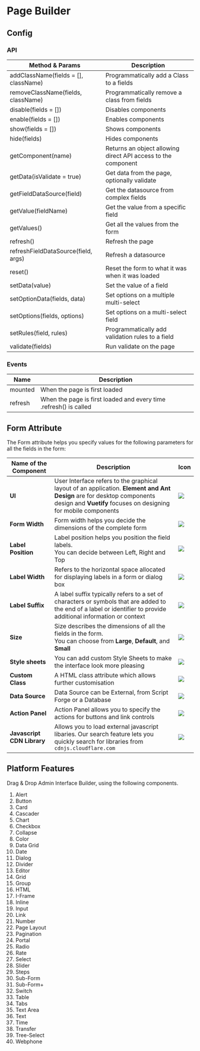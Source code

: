 # Page Builder

## Config

### API

| Method & Params| Description|
|------------------------------------------|---------------------------------------------------------------|
| addClassName(fields = [], className)| Programmatically add a Class to a fields|
| removeClassName(fields, className)| Programmatically remove a class from fields|
| disable(fields = []) | Disables components|
| enable(fields = [])| Enables components |
| show(fields = []) | Shows components|
| hide(fields)| Hides components|
| getComponent(name) | Returns an object allowing direct API access to the component |
| getData(isValidate = true) | Get data from the page, optionally validate|
| getFieldDataSource(field)| Get the datasource from complex fields |
| getValue(fieldName)| Get the value from a specific field|
| getValues()| Get all the values from the form|
| refresh()| Refresh the page|
| refreshFieldDataSource(field, args) | Refresh a datasource|
| reset() | Reset the form to what it was when it was loaded|
| setData(value)| Set the value of a field|
| setOptionData(fields, data)| Set options on a multiple multi-select|
| setOptions(fields, options)| Set options on a multi-select field|
| setRules(field, rules)| Programmatically add validation rules to a field|
| validate(fields) | Run validate on the page|

### Events

| Name| Description|
|-----|------------------------------------------------|
| mounted | When the page is first loaded|
| refresh | When the page is first loaded and every time .refresh() is called |

## Form Attribute

The Form attribute helps you specify values for the following parameters for all the fields in the form:

|**Name of the Component**|**Description**|**Icon**|
|-------------------------|---------------|---------|
|**UI**|User Interface refers to the graphical layout of an application. **Element and Ant Design** are for desktop components design and **Vuetify** focuses on designing for mobile components|<img src= "/apps/img/page_ui.png">|
|**Form Width**| Form width helps you decide the dimensions of the complete form|<img src= "/apps/img/page_formwidth.png">|
|**Label Position**|Label position helps you position the field labels.<br> You can decide between Left, Right and Top|<img src= "/apps/img/page_labelposition.png">|
|**Label Width**|Refers to the horizontal space allocated for displaying labels in a form or dialog box|<img src= "/apps/img/page_labelwidth.png">|
|**Label Suffix**| A label suffix typically refers to a set of characters or symbols that are added to the end of a label or identifier to provide additional information or context|<img src= "/apps/img/page_labelsuffix.png">|
|**Size**| Size describes the dimensions of all the fields in the form. <br> You can choose from **Large**, **Default**, and **Small**|<img src= "/apps/img/page_size.png">|
|**Style sheets**|You can add custom Style Sheets to make the interface look more pleasing|<img src= "/apps/img/page_stylesheets.png">|
|**Custom Class**| A HTML class attribute which allows further customisation|<img src= "/apps/components/img/input_customclass.png">|
|**Data Source**| Data Source can be External, from Script Forge or a Database|<img src= "/apps/img/page_datasource.png">|
|**Action Panel**| Action Panel allows you to specify the actions for buttons and link controls|<img src= "/apps/img/page_actionpanel.png">|
|**Javascript CDN Library**|Allows you to load external javascript libaries. Our search feature lets you quickly search for libraries from `cdnjs.cloudflare.com`|<img src= "/apps/img/page_js.png">|

## Platform Features

Drag & Drop Admin Interface Builder, using the following components.

1. Alert
2. Button
3. Card
4. Cascader
5. Chart
6. Checkbox
7. Collapse
8. Color
9. Data Grid
10. Date
11. Dialog
12. Divider
13. Editor
14. Grid
15. Group
16. HTML
17. I-Frame
18. Inline
19. Input
20. Link
21. Number
22. Page Layout
23. Pagination
24. Portal
25. Radio
26. Rate
27. Select
28. Slider
29. Steps
30. Sub-Form
31. Sub-Form+
32. Switch
33. Table
34. Tabs
35. Text Area
36. Text
37. Time
38. Transfer
39. Tree-Select
40. Webphone
